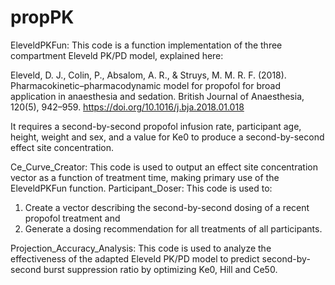 # propPK

EleveldPKFun: This code is a function implementation of the three compartment Eleveld PK/PD model, explained here: 

Eleveld, D. J., Colin, P., Absalom, A. R., & Struys, M. M. R. F. (2018). Pharmacokinetic–pharmacodynamic model for propofol for broad application in anaesthesia and sedation. British Journal of Anaesthesia, 120(5), 942–959. https://doi.org/10.1016/j.bja.2018.01.018

It requires a second-by-second propofol infusion rate, participant age, height, weight and sex, and a value for Ke0 to produce a second-by-second effect site concentration. 

Ce_Curve_Creator: This code is used to output an effect site concentration vector as a function of treatment time, making primary use of the EleveldPKFun function. 
Participant_Doser: This code is used to:
1.	Create a vector describing the second-by-second dosing of a recent propofol treatment
 and
2. Generate a dosing recommendation for all treatments of all participants.
   
Projection_Accuracy_Analysis: This code is used to analyze the effectiveness of the adapted Eleveld PK/PD model to predict second-by-second burst suppression ratio by optimizing Ke0, Hill and Ce50. 
